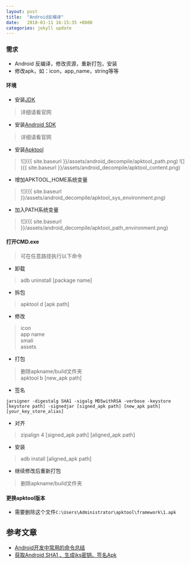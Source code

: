 ```yaml
---
layout: post
title:  "Android反编译"
date:   2018-01-11 16:15:35 +0800
categories: jekyll update
---
```

### 需求
* Android 反编译，修改资源，重新打包，安装
* 修改apk，如：icon，app_name，string等等

#### 环境
* 安装[JDK][JDK-Install-Instructions]
> 详细请看官网
* 安装[Android SDK][AndroidSDK-Install-Instructions]
> 详细请看官网
* 安装[Apktool][Apktool-Install-Instructions]
> ![]({{ site.baseurl }}/assets/android_decompile/apktool_path.png)
> ![]({{ site.baseurl }}/assets/android_decompile/apktool_content.png)
* 增加APKTOOL_HOME系统变量
> ![]({{ site.baseurl }}/assets/android_decompile/apktool_sys_environment.png)
* 加入PATH系统变量
> ![]({{ site.baseurl }}/assets/android_decompile/apktool_path_environment.png)

#### 打开CMD.exe
> 可在任意路径执行以下命令

* 卸载
> adb uninstall [package name]

* 拆包
> apktool d [apk path]

* 修改
> icon <br>
> app name <br>
> smali <br>
> assets <br>

* 打包
> 删除apkname/build文件夹 <br>
> apktool b [new_apk path]

* 签名
```
jarsigner -digestalg SHA1 -sigalg MD5withRSA -verbose -keystore [keystore path] -signedjar [signed_apk path] [new_apk path] [your_key_store_alias]
```

* 对齐
> zipalign 4 [signed_apk path] [aligned_apk path]

* 安装
> adb install [aligned_apk path]

* 继续修改后重新打包
> 删除apkname/build文件夹

#### 更换apktool版本
* 需要删除这个文件`C:\Users\Administrator\apktool\framework\1.apk`

## 参考文章
* [Android开发中常用的命令总结](https://www.jianshu.com/p/58a23804da71)
* [获取Android SHA1 、生成jks密钥、签名Apk](https://www.jianshu.com/p/692ca2bcbac5)

[JDK-Install-Instructions]: http://www.oracle.com/technetwork/java/javase/downloads/index.html
[AndroidSDK-Install-Instructions]: https://developer.android.com/index.html
[Apktool-Install-Instructions]: https://ibotpeaches.github.io/Apktool/install/

[Apktool]: https://ibotpeaches.github.io/Apktool/